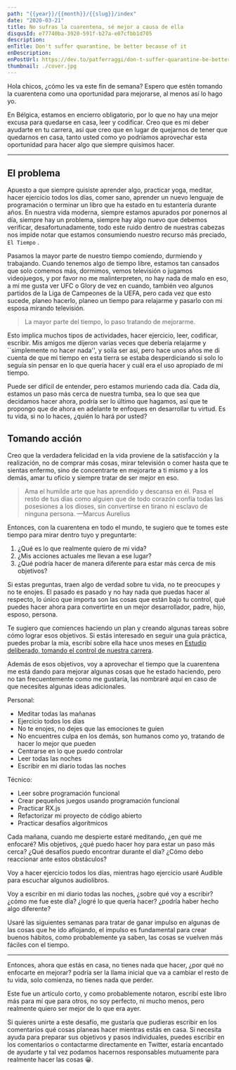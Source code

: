 ```yaml
---
path: "{{year}}/{{month}}/{{slug}}/index"
date: "2020-03-21"
title: No sufras la cuarentena, sé mejor a causa de ella
disqusId: e77740ba-3920-591f-b27a-e07cfbb1d705 
description:
enTitle: Don't suffer quarantine, be better because of it
enDescription:
enPostUrl: https://dev.to/patferraggi/don-t-suffer-quarantine-be-better-because-of-it-2l73
thumbnail: ./cover.jpg
---
```


Hola chicos, ¿cómo les va este fin de semana? Espero que estén tomando la cuarentena como una oportunidad para mejorarse, al menos así lo hago yo.

En Bélgica, estamos en encierro obligatorio, por lo que no hay una mejor excusa para quedarse en casa, leer y codificar. Creo que es mi deber ayudarte en tu carrera, así que creo que en lugar de quejarnos de tener que quedarnos en casa, tanto usted como yo podríamos aprovechar esta oportunidad para hacer algo que siempre quisimos hacer.

---

## El problema

Apuesto a que siempre quisiste aprender algo, practicar yoga, meditar, hacer ejercicio todos los días, comer sano, aprender un nuevo lenguaje de programación o terminar un libro que ha estado en tu estantería durante años. En nuestra vida moderna, siempre estamos apurados por ponernos al día, siempre hay un problema, siempre hay algo nuevo que debemos verificar, desafortunadamente, todo este ruido dentro de nuestras cabezas nos impide notar que estamos consumiendo nuestro recurso más preciado, `El Tiempo` .

Pasamos la mayor parte de nuestro tiempo comiendo, durmiendo y trabajando. Cuando tenemos algo de tiempo libre, estamos tan cansados ​​que solo comemos más, dormimos, vemos televisión o jugamos videojuegos, y por favor no me malinterpreten, no hay nada de malo en eso, a mí me gusta ver UFC o Glory de vez en cuando, también veo algunos partidos de la Liga de Campeones de la UEFA, pero cada vez que esto sucede, planeo hacerlo, planeo un tiempo para relajarme y pasarlo con mi esposa mirando televisión.

> La mayor parte del tiempo, lo paso tratando de mejorarme.

Esto implica muchos tipos de actividades, hacer ejercicio, leer, codificar, escribir. Mis amigos me dijeron varias veces que debería relajarme y ``simplemente no hacer nada'', y solía ser así, pero hace unos años me di cuenta de que mi tiempo en esta tierra se estaba desperdiciando si solo lo seguía sin pensar en lo que quería hacer y cuál era el uso apropiado de mi tiempo.

Puede ser difícil de entender, pero estamos muriendo cada día. Cada día, estamos un paso más cerca de nuestra tumba, sea lo que sea que decidamos hacer ahora, podría ser lo último que hagamos, así que te propongo que de ahora en adelante te enfoques en desarrollar tu virtud. Es tu vida, si no lo haces, ¿quién lo hará por usted?

## Tomando acción

Creo que la verdadera felicidad en la vida proviene de la satisfacción y la realización, no de comprar más cosas, mirar televisión o comer hasta que te sientas enfermo, sino de concentrarte en mejorarte a ti mismo y a los demás, amar tu oficio y siempre tratar de ser mejor en eso.

> Ama el humilde arte que has aprendido y descansa en él. Pasa el resto de tus días como alguien que de todo corazón confía todas las posesiones a los dioses, sin convertirse en tirano ni esclavo de ninguna persona.
> —Marcus Aurelius

Entonces, con la cuarentena en todo el mundo, te sugiero que te tomes este tiempo para mirar dentro tuyo y preguntarte:

1. ¿Qué es lo que realmente quiero de mi vida?
2. ¿Mis acciones actuales me llevan a ese lugar?
3. ¿Qué podría hacer de manera diferente para estar más cerca de mis objetivos?

Si estas preguntas, traen algo de verdad sobre tu vida, no te preocupes y no te enojes. El pasado es pasado y no hay nada que puedas hacer al respecto, lo único que importa son las cosas que están bajo tu control, qué puedes hacer ahora para convertirte en un mejor desarrollador, padre, hijo, esposo, persona.

Te sugiero que comiences haciendo un plan y creando algunas tareas sobre cómo lograr esos objetivos. Si estás interesado en seguir una guía práctica, puedes probar la mía, escribí sobre ella hace unos meses en [Estudio deliberado, tomando el control de nuestra carrera](https://www.patferraggi.dev/blog/2019/dic/deliberate-learning).

Además de esos objetivos, voy a aprovechar el tiempo que la cuarentena me está dando para mejorar algunas cosas que he estado haciendo, pero no tan frecuentemente como me gustaría, las nombraré aquí en caso de que necesites algunas ideas adicionales.

Personal:

- Meditar todas las mañanas
- Ejercicio todos los días
- No te enojes, no dejes que las emociones te guíen
- No encuentres culpa en los demás, son humanos como yo, tratando de hacer lo mejor que pueden
- Centrarse en lo que puedo controlar
- Leer todas las noches
- Escribir en mi diario todas las noches

Técnico:

- Leer sobre programación funcional
- Crear pequeños juegos usando programación funcional
- Practicar RX.js
- Refactorizar mi proyecto de código abierto
- Practicar desafíos algorítmicos

Cada mañana, cuando me despierte estaré meditando, ¿en qué me enfocaré? Mis objetivos, ¿qué puedo hacer hoy para estar un paso más cerca? ¿Qué desafíos puedo encontrar durante el día? ¿Cómo debo reaccionar ante estos obstáculos?

Voy a hacer ejercicio todos los días, mientras hago ejercicio usaré Audible para escuchar algunos audiolibros.

Voy a escribir en mi diario todas las noches, ¿sobre qué voy a escribir? ¿cómo me fue este día? ¿logré lo que quería hacer? ¿podría haber hecho algo diferente?

Usaré las siguientes semanas para tratar de ganar impulso en algunas de las cosas que he ido aflojando, el impulso es fundamental para crear buenos hábitos, como probablemente ya saben, las cosas se vuelven más fáciles con el tiempo.

---

Entonces, ahora que estás en casa, no tienes nada que hacer, ¿por qué no enfocarte en mejorar? podría ser la llama inicial que va a cambiar el resto de tu vida, solo comienza, no tienes nada que perder.

Este fue un artículo corto, y como probablemente notaron, escribí este libro más para mí que para otros, no soy perfecto, ni mucho menos, pero realmente quiero ser mejor de lo que era ayer.

Si quieres unirte a este desafío, me gustaría que pudieras escribir en los comentarios qué cosas planeas hacer mientras estás en casa. Si necesita ayuda para preparar sus objetivos y pasos individuales, puedes escribir en los comentarios o contactarme directamente en Twitter, estaría encantado de ayudarte y tal vez podamos hacernos responsables mutuamente para realmente hacer las cosas &#128512;.
